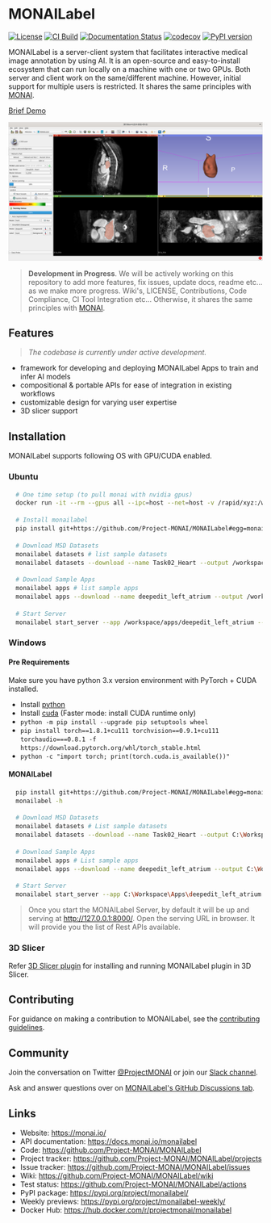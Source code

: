 # MONAILabel

[![License](https://img.shields.io/badge/license-Apache%202.0-green.svg)](https://opensource.org/licenses/Apache-2.0)
[![CI Build](https://github.com/Project-MONAI/MONAILabel/workflows/build/badge.svg?branch=main)](https://github.com/Project-MONAI/MONAILabel/commits/main)
[![Documentation Status](https://readthedocs.org/projects/monai/badge/?version=latest)](https://docs.monai.io/en/latest/?badge=latest)
[![codecov](https://codecov.io/gh/Project-MONAI/MONAILabel/branch/main/graph/badge.svg)](https://codecov.io/gh/Project-MONAI/MONAILabel)
[![PyPI version](https://badge.fury.io/py/monailabel.svg)](https://badge.fury.io/py/monailabel)

MONAILabel is a server-client system that facilitates interactive medical image annotation by using AI. It is an
open-source and easy-to-install ecosystem that can run locally on a machine with one or two GPUs. Both server and client
work on the same/different machine. However, initial support for multiple users is restricted. It shares the same
principles with [MONAI](https://github.com/Project-MONAI).

[Brief Demo](https://www.youtube.com/watch?v=vFirnscuOVI)

<img src="https://raw.githubusercontent.com/Project-MONAI/MONAILabel/main/docs/images/demo.png" width="800"/>

> **Development in Progress**.
> We will be actively working on this repository to add more features, fix issues, update docs, readme etc...
> as we make more progress. Wiki's, LICENSE, Contributions, Code Compliance, CI Tool Integration etc... Otherwise, it shares the same
principles with [MONAI](https://github.com/Project-MONAI).

## Features
> _The codebase is currently under active development._

- framework for developing and deploying MONAILabel Apps to train and infer AI models
- compositional & portable APIs for ease of integration in existing workflows
- customizable design for varying user expertise
- 3D slicer support


## Installation
MONAILabel supports following OS with GPU/CUDA enabled.

### Ubuntu
```bash
  # One time setup (to pull monai with nvidia gpus)
  docker run -it --rm --gpus all --ipc=host --net=host -v /rapid/xyz:/workspace/ projectmonai/monai:0.5.2
  
  # Install monailabel 
  pip install git+https://github.com/Project-MONAI/MONAILabel#egg=monailabel
  
  # Download MSD Datasets
  monailabel datasets # list sample datasets
  monailabel datasets --download --name Task02_Heart --output /workspace/datasets/
  
  # Download Sample Apps
  monailabel apps # list sample apps
  monailabel apps --download --name deepedit_left_atrium --output /workspace/apps/
  
  # Start Server
  monailabel start_server --app /workspace/apps/deepedit_left_atrium --studies /workspace/datasets/Task02_Heart/imagesTr
```

### Windows

#### Pre Requirements
Make sure you have python 3.x version environment with PyTorch + CUDA installed.
- Install [python](https://www.python.org/downloads/)
- Install [cuda](https://developer.nvidia.com/cuda-downloads) (Faster mode: install CUDA runtime only)
- `python -m pip install --upgrade pip setuptools wheel`
- `pip install torch==1.8.1+cu111 torchvision==0.9.1+cu111 torchaudio===0.8.1 -f https://download.pytorch.org/whl/torch_stable.html`
- `python -c "import torch; print(torch.cuda.is_available())"`

#### MONAILabel

```bash
  pip install git+https://github.com/Project-MONAI/MONAILabel#egg=monailabel
  monailabel -h
  
  # Download MSD Datasets
  monailabel datasets # List sample datasets
  monailabel datasets --download --name Task02_Heart --output C:\Workspace\Datasets
  
  # Download Sample Apps
  monailabel apps # List sample apps
  monailabel apps --download --name deepedit_left_atrium --output C:\Workspace\Apps
  
  # Start Server
  monailabel start_server --app C:\Workspace\Apps\deepedit_left_atrium --studies C:\Workspace\Datasets\Task02_Heart\imagesTr
```

> Once you start the MONAILabel Server, by default it will be up and serving at http://127.0.0.1:8000/. Open the serving
  URL in browser. It will provide you the list of Rest APIs available.

### 3D Slicer

Refer [3D Slicer plugin](plugins/slicer) for installing and running MONAILabel plugin in 3D Slicer.

## Contributing
For guidance on making a contribution to MONAILabel, see the [contributing guidelines](CONTRIBUTING.md).

## Community
Join the conversation on Twitter [@ProjectMONAI](https://twitter.com/ProjectMONAI) or join our [Slack channel](https://forms.gle/QTxJq3hFictp31UM9).

Ask and answer questions over on [MONAILabel's GitHub Discussions tab](https://github.com/Project-MONAI/MONAILabel/discussions).

## Links
- Website: https://monai.io/
- API documentation: https://docs.monai.io/monailabel
- Code: https://github.com/Project-MONAI/MONAILabel
- Project tracker: https://github.com/Project-MONAI/MONAILabel/projects
- Issue tracker: https://github.com/Project-MONAI/MONAILabel/issues
- Wiki: https://github.com/Project-MONAI/MONAILabel/wiki
- Test status: https://github.com/Project-MONAI/MONAILabel/actions
- PyPI package: https://pypi.org/project/monailabel/
- Weekly previews: https://pypi.org/project/monailabel-weekly/
- Docker Hub: https://hub.docker.com/r/projectmonai/monailabel
